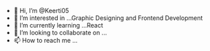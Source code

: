 - 👋 Hi, I’m @Keerti05
- 👀 I’m interested in ...Graphic Designing and Frontend Development
- 🌱 I’m currently learning ...React
- 💞️ I’m looking to collaborate on ...
- 📫 How to reach me ...

<!---
Keerti05/Keerti05 is a ✨ special ✨ repository because its `README.md` (this file) appears on your GitHub profile.
You can click the Preview link to take a look at your changes.
--->
